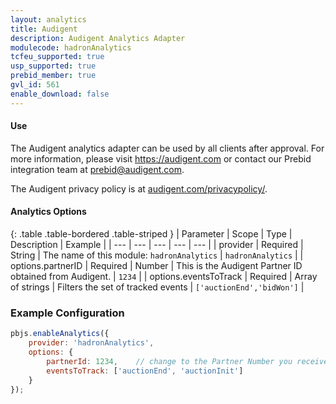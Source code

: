 ```yaml
---
layout: analytics
title: Audigent
description: Audigent Analytics Adapter
modulecode: hadronAnalytics
tcfeu_supported: true
usp_supported: true
prebid_member: true
gvl_id: 561
enable_download: false
---
```


#### Use

The Audigent analytics adapter can be used by all clients after approval. For more information,
please visit <https://audigent.com> or contact our Prebid integration team at <prebid@audigent.com>.

The Audigent privacy policy is at [audigent.com/privacypolicy/](https://audigent.com/privacypolicy/).

#### Analytics Options

{: .table .table-bordered .table-striped }
| Parameter | Scope | Type | Description | Example |
| --- | --- | --- | --- | --- |
| provider | Required | String | The name of this module: `hadronAnalytics` | `hadronAnalytics` |
| options.partnerID | Required | Number | This is the Audigent Partner ID obtained from Audigent. | `1234` |
| options.eventsToTrack | Required | Array of strings | Filters the set of tracked events | `['auctionEnd','bidWon']` |

### Example Configuration

```javascript
pbjs.enableAnalytics({
    provider: 'hadronAnalytics',
    options: {
        partnerId: 1234,    // change to the Partner Number you received from Audigent
        eventsToTrack: ['auctionEnd', 'auctionInit']
    }
});
```
